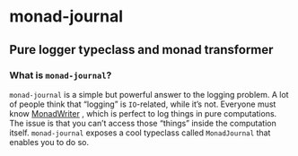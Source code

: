 # monad-journal

## Pure logger typeclass and monad transformer

### What is `monad-journal`?

`monad-journal` is a simple but powerful answer to the logging problem. A lot
of people think that “logging” is `IO`-related, while it’s not. Everyone must
know [MonadWriter](http://hackage.haskell.org/packages/archive/mtl/latest/doc/html/Control-Monad-Writer-Class.html#t:MonadWriter)
, which is perfect to log things in pure computations. The issue is that you
can’t access those “things” inside the computation itself. `monad-journal`
exposes a cool typeclass called `MonadJournal` that enables you to do so.
